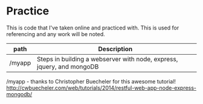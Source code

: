 Practice
========

This is code that I've taken online and practiced with. This is used for referencing and any work will be noted.


| path          | Description   |
| ------------- | ------------- |
| /myapp        | Steps in building a webserver with node, express, jquery, and mongoDB  |



/myapp - thanks to Christopher Buecheler for this awesome tutorial!
http://cwbuecheler.com/web/tutorials/2014/restful-web-app-node-express-mongodb/
